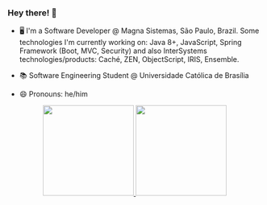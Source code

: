 ### Hey there! 👋

- 🖥️ I'm a Software Developer @ Magna Sistemas, São Paulo, Brazil. 
     Some technologies I'm currently working on: Java 8+, JavaScript, Spring Framework (Boot, MVC, Security) and also InterSystems technologies/products: Caché, ZEN, ObjectScript, IRIS, Ensemble.

- 📚 Software Engineering Student @ Universidade Católica de Brasília
      
- 😄 Pronouns: he/him


<div align="center">
  <a href="https://github.com/devgustavoribeiro">
  <img height="180em" src="https://github-readme-stats.vercel.app/api?username=devgustavoribeiro&show_icons=true&theme=dracula&include_all_commits=true&count_private=true"/>
  <img height="180em" src="https://github-readme-stats.vercel.app/api/top-langs/?username=devgustavoribeiro&layout=compact&langs_count=7&theme=dracula"/>
</div>



